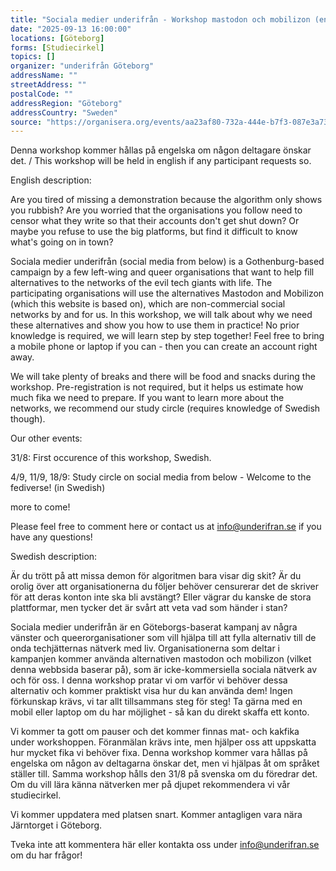 ```yaml
---
title: "Sociala medier underifrån - Workshop mastodon och mobilizon (english if required)"
date: "2025-09-13 16:00:00"
locations: [Göteborg]
forms: [Studiecirkel]
topics: []
organizer: "underifrån Göteborg"
addressName: ""
streetAddress: ""
postalCode: ""
addressRegion: "Göteborg"
addressCountry: "Sweden"
source: "https://organisera.org/events/aa23af80-732a-444e-b7f3-087e3a734193"
---
```

Denna workshop kommer hållas på engelska om någon deltagare önskar det. / This workshop will be held in english if any participant requests so.

English description:

Are you tired of missing a demonstration because the algorithm only shows you rubbish? Are you worried that the organisations you follow need to censor what they write so that their accounts don't get shut down? Or maybe you refuse to use the big platforms, but find it difficult to know what's going on in town?

Sociala medier underifrån (social media from below) is a Gothenburg-based campaign by a few left-wing and queer organisations that want to help fill alternatives to the networks of the evil tech giants with life. The participating organisations will use the alternatives Mastodon and Mobilizon (which this website is based on), which are non-commercial social networks by and for us. In this workshop, we will talk about why we need these alternatives and show you how to use them in practice! No prior knowledge is required, we will learn step by step together! Feel free to bring a mobile phone or laptop if you can - then you can create an account right away.

We will take plenty of breaks and there will be food and snacks during the workshop. Pre-registration is not required, but it helps us estimate how much fika we need to prepare. If you want to learn more about the networks, we recommend our study circle (requires knowledge of Swedish though).

Our other events:

31/8: First occurence of this workshop, Swedish.

4/9, 11/9, 18/9: Study circle on social media from below - Welcome to the fediverse! (in Swedish)

more to come!



Please feel free to comment here or contact us at info@underifran.se if you have any questions!



Swedish description:

Är du trött på att missa demon för algoritmen bara visar dig skit? Är du orolig över att organisationerna du följer behöver censurerar det de skriver för att deras konton inte ska bli avstängt? Eller vägrar du kanske de stora plattformar, men tycker det är svårt att veta vad som händer i stan?

Sociala medier underifrån är en Göteborgs-baserat kampanj av några vänster och queerorganisationer som vill hjälpa till att fylla alternativ till de onda techjätternas nätverk med liv. Organisationerna som deltar i kampanjen kommer använda alternativen mastodon och mobilizon (vilket denna webbsida baserar på), som är icke-kommersiella sociala nätverk av och för oss. I denna workshop pratar vi om varför vi behöver dessa alternativ och kommer praktiskt visa hur du kan använda dem! Ingen förkunskap krävs, vi tar allt tillsammans steg för steg! Ta gärna med en mobil eller laptop om du har möjlighet - så kan du direkt skaffa ett konto.

Vi kommer ta gott om pauser och det kommer finnas mat- och kakfika under workshoppen. Föranmälan krävs inte, men hjälper oss att uppskatta hur mycket fika vi behöver fixa. Denna workshop kommer vara hållas på engelska om någon av deltagarna önskar det, men vi hjälpas åt om språket ställer till. Samma workshop hålls den 31/8 på svenska om du föredrar det. Om du vill lära känna nätverken mer på djupet rekommendera vi vår studiecirkel.

Vi kommer uppdatera med platsen snart. Kommer antagligen vara nära Järntorget i Göteborg.

Tveka inte att kommentera här eller kontakta oss under info@underifran.se om du har frågor!